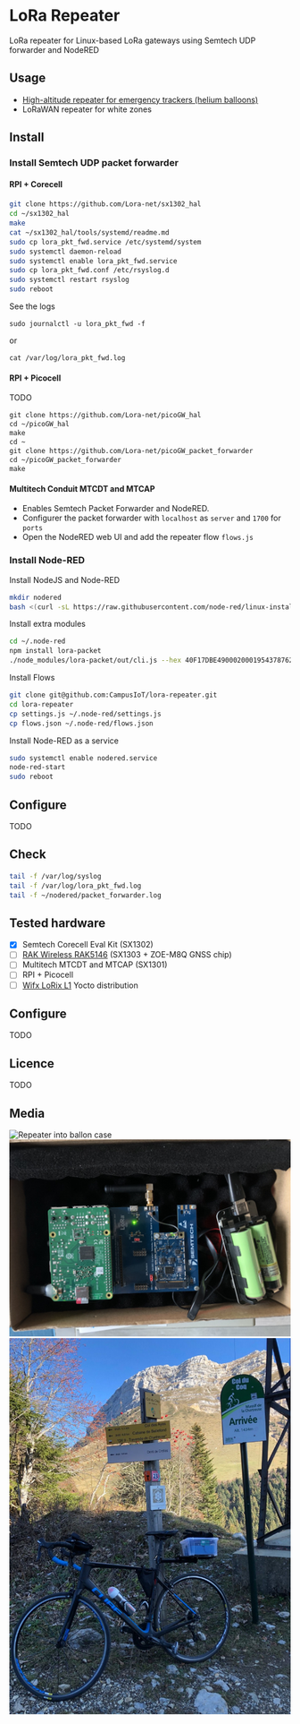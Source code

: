 # LoRa Repeater

LoRa repeater for Linux-based LoRa gateways using Semtech UDP forwarder and NodeRED

## Usage
* [High-altitude repeater for emergency trackers (helium balloons)](https://gricad-gitlab.univ-grenoble-alpes.fr/thingsat/public/-/tree/master/balloons/2021-04-15)
* LoRaWAN repeater for white zones

## Install

### Install Semtech UDP packet forwarder

#### RPI + Corecell 
```bash
git clone https://github.com/Lora-net/sx1302_hal
cd ~/sx1302_hal
make
cat ~/sx1302_hal/tools/systemd/readme.md
sudo cp lora_pkt_fwd.service /etc/systemd/system
sudo systemctl daemon-reload
sudo systemctl enable lora_pkt_fwd.service
sudo cp lora_pkt_fwd.conf /etc/rsyslog.d
sudo systemctl restart rsyslog
sudo reboot
```

See the logs
```console
sudo journalctl -u lora_pkt_fwd -f
```
or
```console
cat /var/log/lora_pkt_fwd.log
```

#### RPI + Picocell 
TODO
```console
git clone https://github.com/Lora-net/picoGW_hal
cd ~/picoGW_hal
make
cd ~
git clone https://github.com/Lora-net/picoGW_packet_forwarder
cd ~/picoGW_packet_forwarder
make
```

#### Multitech Conduit MTCDT and MTCAP
* Enables Semtech Packet Forwarder and NodeRED.
* Configurer the packet forwarder with `localhost` as `server` and `1700` for `ports`
* Open the NodeRED web UI and add the repeater flow `flows.js`

### Install Node-RED

Install NodeJS and Node-RED
```bash
mkdir nodered
bash <(curl -sL https://raw.githubusercontent.com/node-red/linux-installers/master/deb/update-nodejs-and-nodered)
```

Install extra modules
```bash
cd ~/.node-red
npm install lora-packet
./node_modules/lora-packet/out/cli.js --hex 40F17DBE4900020001954378762B11FF0D
```

Install Flows
```bash
git clone git@github.com:CampusIoT/lora-repeater.git
cd lora-repeater
cp settings.js ~/.node-red/settings.js
cp flows.json ~/.node-red/flows.json
```

Install Node-RED as a service
```bash
sudo systemctl enable nodered.service
node-red-start
sudo reboot
```

## Configure
TODO

## Check
```bash
tail -f /var/log/syslog
tail -f /var/log/lora_pkt_fwd.log
tail -f ~/nodered/packet_forwarder.log
```

## Tested hardware
* [x] Semtech Corecell Eval Kit (SX1302)
* [ ] [RAK Wireless RAK5146](https://store.rakwireless.com/products/wislink-concentrator-module-sx1303-rak5146-lorawan?variant=39667784908998) (SX1303 + ZOE-M8Q GNSS chip)
* [ ] Multitech MTCDT and MTCAP  (SX1301)
* [ ] RPI + Picocell
* [ ] [Wifx LoRix L1](https://github.com/Wifx/lorix-os) Yocto distribution

## Configure
TODO

## Licence
TODO

## Media

![Repeater into ballon case](https://gricad-gitlab.univ-grenoble-alpes.fr/thingsat/public/-/raw/master/balloons/2021-04-15/media/case3-internal-floor.jpg)
![Repeater](./lora-repeater-sx1302.jpg)
![Repeater](./test_lora_bike.jpg)
